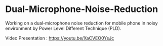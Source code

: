 # Dual-Microphone-Noise-Reduction
Working on a dual-microphone noise reduction for mobile phone in noisy environment by Power Level Different Technique (PLD).

Video Presentation : https://youtu.be/XaCVEO0YsJc
